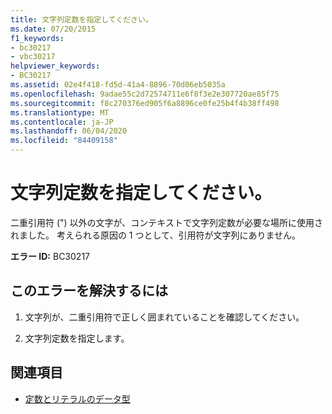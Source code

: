 ```yaml
---
title: 文字列定数を指定してください。
ms.date: 07/20/2015
f1_keywords:
- bc30217
- vbc30217
helpviewer_keywords:
- BC30217
ms.assetid: 02e4f418-fd5d-41a4-8896-70d06eb5035a
ms.openlocfilehash: 9adae55c2d72574711e6f8f3e2e307720ae85f75
ms.sourcegitcommit: f8c270376ed905f6a8896ce0fe25b4f4b38ff498
ms.translationtype: MT
ms.contentlocale: ja-JP
ms.lasthandoff: 06/04/2020
ms.locfileid: "84409158"
---
```

# <a name="string-constant-expected"></a>文字列定数を指定してください。
二重引用符 (") 以外の文字が、コンテキストで文字列定数が必要な場所に使用されました。 考えられる原因の 1 つとして、引用符が文字列にありません。  
  
 **エラー ID:** BC30217  
  
## <a name="to-correct-this-error"></a>このエラーを解決するには  
  
1. 文字列が、二重引用符で正しく囲まれていることを確認してください。  
  
2. 文字列定数を指定します。  
  
## <a name="see-also"></a>関連項目

- [定数とリテラルのデータ型](../programming-guide/language-features/constants-enums/constant-and-literal-data-types.md)
